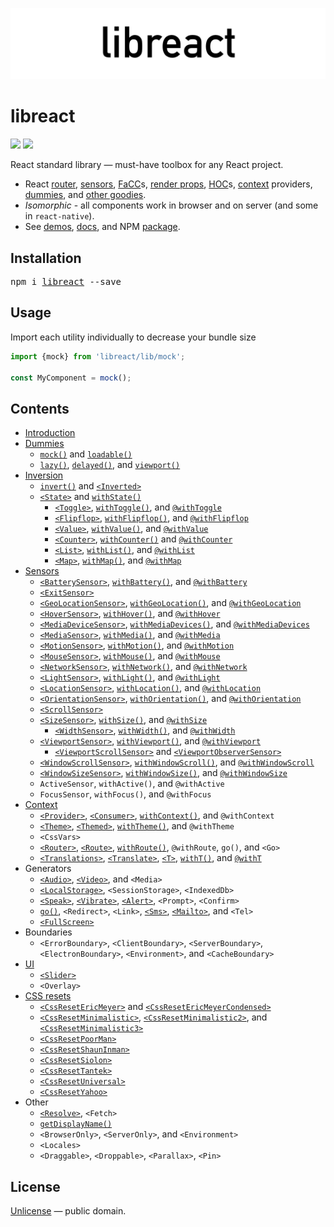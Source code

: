 ![libreact logo](./docs/assets/libreact.png)

# libreact

[![][npm-badge]][npm-url] [![][travis-badge]][travis-url]

React standard library &mdash; must-have toolbox for any React project.

  - React [router](https://mailonline.github.io/libreact/en/routing.html), [sensors](https://mailonline.github.io/libreact/en/Sensors.html), [FaCC](https://mailonline.github.io/libreact/en/Introduction.html#facc)s, [render props](https://mailonline.github.io/libreact/en/Introduction.html#render-props), [HOC](https://mailonline.github.io/libreact/en/Introduction.html#hoc)s, [context](https://mailonline.github.io/libreact/en/Context.html) providers, [dummies](https://mailonline.github.io/libreact/en/Dummies.html), and [other goodies](https://mailonline.github.io/libreact/en/).
  - *Isomorphic* - all components work in browser and on server (and some in `react-native`).
  - See [demos](https://mailonline.github.io/libreact/demos/), [docs](https://mailonline.github.io/libreact/en/), and NPM [package](https://www.npmjs.com/package/libreact/).


## Installation

<pre>
npm i <a href="https://www.npmjs.com/package/libreact">libreact</a> --save
</pre>


## Usage

Import each utility individually to decrease your bundle size

```js
import {mock} from 'libreact/lib/mock';

const MyComponent = mock();
```


## Contents

  - [Introduction](./docs/en/Introduction.md)
  - [Dummies](./docs/en/Dummies.md)
     - [`mock()`](./docs/en/mock.md) and [`loadable()`](./docs/en/loadable.md)
     - [`lazy()`](./docs/en/lazy.md), [`delayed()`](./docs/en/delayed.md), and [`viewport()`](./docs/en/viewport.md)
  - [Inversion](./docs/en/Inversion.md)
     - [`invert()`](./docs/en/invert.md) and [`<Inverted>`](./docs/en/invert.md#inverted)
     - [`<State>`](./docs/en/State.md) and [`withState()`](./docs/en/State.md#withstate-hoc)
        - [`<Toggle>`](./docs/en/Toggle.md), [`withToggle()`](./docs/en/Toggle.md#withtoggle-hoc), and [`@withToggle`](./docs/en/Toggle.md#withtoggle-decorator)
        - [`<Flipflop>`](./docs/en/Flipflop.md), [`withFlipflop()`](./docs/en/Flipflop.md#withflipflop-hoc), and [`@withFlipflop`](./docs/en/Flipflop.md#withflipflop-decorator)
        - [`<Value>`](./docs/en/Value.md), [`withValue()`](./docs/en/Value.md#withvalue-hoc), and [`@withValue`](./docs/en/Value.md#withvalue-decorator)
        - [`<Counter>`](./docs/en/Counter.md), [`withCounter()`](./docs/en/Counter.md#withcounter-hoc) and [`@withCounter`](./docs/en/Counter.md#withcounter-decorator)
        - [`<List>`](./docs/en/List.md), [`withList()`](./docs/en/List.md#withlist-hoc), and [`@withList`](./docs/en/List.md#withlist-decorator)
        - [`<Map>`](./docs/en/Map.md), [`withMap()`](./docs/en/Map.md#withmap-hoc), and [`@withMap`](./docs/en/Map.md#withmap-decorator)
  - [Sensors](./docs/en/Sensors.md)
     - [`<BatterySensor>`](./docs/en/BatterySensor.md), [`withBattery()`](./docs/en/BatterySensor.md#withbattery), and [`@withBattery`](./docs/en/BatterySensor.md#withbattery-1)
     - [`<ExitSensor>`](./docs/en/ExitSensor.md)
     - [`<GeoLocationSensor>`](./docs/en/GeoLocationSensor.md), [`withGeoLocation()`](./docs/en/GeoLocationSensor.md#withgeolocation-hoc), and [`@withGeoLocation`](./docs/en/GeoLocationSensor.md#withgeolocation-decorator)
     - [`<HoverSensor>`](./docs/en/HoverSensor.md), [`withHover()`](./docs/en/HoverSensor.md#withhover-hoc), and [`@withHover`](./docs/en/HoverSensor.md#withhover-decorator)
     - [`<MediaDeviceSensor>`](./docs/en/MediaDeviceSensor.md), [`withMediaDevices()`](./docs/en/MediaDeviceSensor.md#withmediadevices), and [`@withMediaDevices`](./docs/en/MediaDeviceSensor.md#withmediadevices-1)
     - [`<MediaSensor>`](./docs/en/MediaSensor.md), [`withMedia()`](./docs/en/MediaSensor.md#withmedia), and [`@withMedia`](./docs/en/MediaSensor.md#withmedia-1)
     - [`<MotionSensor>`](./docs/en/MotionSensor.md), [`withMotion()`](./docs/en/MotionSensor.md#withmotion-hoc), and [`@withMotion`](./docs/en/MotionSensor.md#withmotion-decorator)
     - [`<MouseSensor>`](./docs/en/MouseSensor.md), [`withMouse()`](./docs/en/MouseSensor.md#withmouse-hoc), and [`@withMouse`](./docs/en/MouseSensor.md#withmouse-decorator)
     - [`<NetworkSensor>`](./docs/en/NetworkSensor.md), [`withNetwork()`](./docs/en/NetworkSensor.md#withnetwork-hoc), and [`@withNetwork`](./docs/en/NetworkSensor.md#withnetwork-decorator)
     - [`<LightSensor>`](./docs/en/LightSensor.md), [`withLight()`](./docs/en/LightSensor.md#withlight-hoc), and [`@withLight`](./docs/en/LightSensor.md#withlight-decorator)
     - [`<LocationSensor>`](./docs/en/LocationSensor.md), [`withLocation()`](./docs/en/LocationSensor.md#withlocation-hoc), and [`@withLocation`](./docs/en/LocationSensor.md#withlocation-decora)
     - [`<OrientationSensor>`](./docs/en/OrientationSensor.md), [`withOrientation()`](./docs/en/OrientationSensor.md#withorientation-hoc), and [`@withOrientation`](./docs/en/OrientationSensor.md#withorientation-decorator)
     - [`<ScrollSensor>`](./docs/en/ScrollSensor.md)
     - [`<SizeSensor>`](./docs/en/SizeSensor.md), [`withSize()`](./docs/en/SizeSensor.md#withsize-hoc), and [`@withSize`](./docs/en/SizeSensor.md#withsize-decorator)
        - [`<WidthSensor>`](./docs/en/WidthSensor.md), [`withWidth()`](./docs/en/WidthSensor.md#withwidth-hoc-and-withwidth-decorator), and [`@withWidth`](./docs/en/WidthSensor.md#withwidth-hoc-and-withwidth-decorator)
     - [`<ViewportSensor>`](./docs/en/ViewportSensor.md), [`withViewport()`](./docs/en/ViewportSensor.md#withviewport-hoc), and [`@withViewport`](./docs/en/ViewportSensor.md#withviewport-decorator)
        - [`<ViewportScrollSensor>`](./docs/en/ViewportSensor.md#viewportscrollsensor) and [`<ViewportObserverSensor>`](./docs/en/ViewportSensor.md#viewportobserversensor)
     - [`<WindowScrollSensor>`](./docs/en/WindowScrollSensor.md), [`withWindowScroll()`](./docs/en/WindowScrollSensor.md#withwindowscroll-hoc), and [`@withWindowScroll`](./docs/en/WindowScrollSensor.md#withwindowscroll-decorator)
     - [`<WindowSizeSensor>`](./docs/en/WindowSizeSensor.md), [`withWindowSize()`](./docs/en/WindowSizeSensor.md#withwindowsize-hoc), and [`@withWindowSize`](./docs/en/WindowSizeSensor.md#withwindowsize-decorator)
     - `ActiveSensor`, `withActive()`, and `@withActive`
     - `FocusSensor`, `withFocus()`, and `@withFocus`
  - [Context](./docs/en/Context.md)
     - [`<Provider>`](./docs/en/Provider.md#provider), [`<Consumer>`](./docs/en/Provider.md#consumer), [`withContext()`](./docs/en/Provider.md#withcontext), and `@withContext`
     - [`<Theme>`](./docs/en/theme.md#theme), [`<Themed>`](./docs/en/theme.md#themed), [`withTheme()`](./docs/en/theme.md#withtheme), and `@withTheme`
     - `<CssVars>`
     - [`<Router>`](./docs/en/routing.md#router), [`<Route>`](./docs/en/routing.md#route), [`withRoute()`](./docs/en/routing.md#withroute), `@withRoute`, `go()`, and `<Go>`
     - [`<Translations>`](./docs/en/translate.md#translations), [`<Translate>`](./docs/en/translate.md#translate-or-t), [`<T>`](./docs/en/translate.md#translate-or-t), [`withT()`](./docs/en/translate.md#witht-hoc), and [`@withT`](./docs/en/translate.md#witht-decorator)
  - Generators
     - [`<Audio>`](./docs/en/Audio.md), [`<Video>`](./docs/en/Video.md), and `<Media>`
     - [`<LocalStorage>`](./docs/en/LocalStorage.md), `<SessionStorage>`, `<IndexedDb>`
     - [`<Speak>`](./docs/en/Speak.md), [`<Vibrate>`](./docs/en/Vibrate.md), [`<Alert>`](./docs/en/Alert.md), `<Prompt>`, `<Confirm>`
     - [`go()`](./docs/en/routing.md#go), `<Redirect>`, `<Link>`, [`<Sms>`](./docs/en/Sms.md), [`<Mailto>`](./docs/en/Mailto.md), and `<Tel>`
     - [`<FullScreen>`](./docs/en/FullScreen.md)
  - Boundaries
     - `<ErrorBoundary>`, `<ClientBoundary>`, `<ServerBoundary>`, `<ElectronBoundary>`, `<Environment>`, and `<CacheBoundary>`
  - [UI](./docs/en/UI.md)
     - [`<Slider>`](./docs/en/Slider.md)
     - `<Overlay>`
  - [CSS resets](./docs/en/CSS-resets.md)
     - [`<CssResetEricMeyer>`](./docs/en/reset/CssResetEricMeyer.md) and [`<CssResetEricMeyerCondensed>`](./docs/en/reset/CssResetEricMeyerCondensed.md)
     - [`<CssResetMinimalistic>`](./docs/en/reset/CssResetMinimalistic.md), [`<CssResetMinimalistic2>`](./docs/en/reset/CssResetMinimalistic2.md), and [`<CssResetMinimalistic3>`](./docs/en/reset/CssResetMinimalistic3.md)
     - [`<CssResetPoorMan>`](./docs/en/reset/CssResetPoorMan.md)
     - [`<CssResetShaunInman>`](./docs/en/reset/CssResetShaunInman.md)
     - [`<CssResetSiolon>`](./docs/en/reset/CssResetSiolon.md)
     - [`<CssResetTantek>`](./docs/en/reset/CssResetTantek.md)
     - [`<CssResetUniversal>`](./docs/en/reset/CssResetUniversal.md)
     - [`<CssResetYahoo>`](./docs/en/reset/CssResetYahoo.md)
  - Other
     - [`<Resolve>`](./docs/en/Resolve.md), `<Fetch>`
     - [`getDisplayName()`](./docs/en/getDisplayName.md)
     - `<BrowserOnly>`, `<ServerOnly>`, and `<Environment>`
     - `<Locales>`
     - `<Draggable>`, `<Droppable>`, `<Parallax>`, `<Pin>`


## License

[Unlicense](./LICENSE) &mdash; public domain.


[npm-url]: https://www.npmjs.com/package/libreact
[npm-badge]: https://img.shields.io/npm/v/libreact.svg
[travis-url]: https://travis-ci.org/MailOnline/libreact
[travis-badge]: https://travis-ci.org/MailOnline/libreact.svg?branch=master
